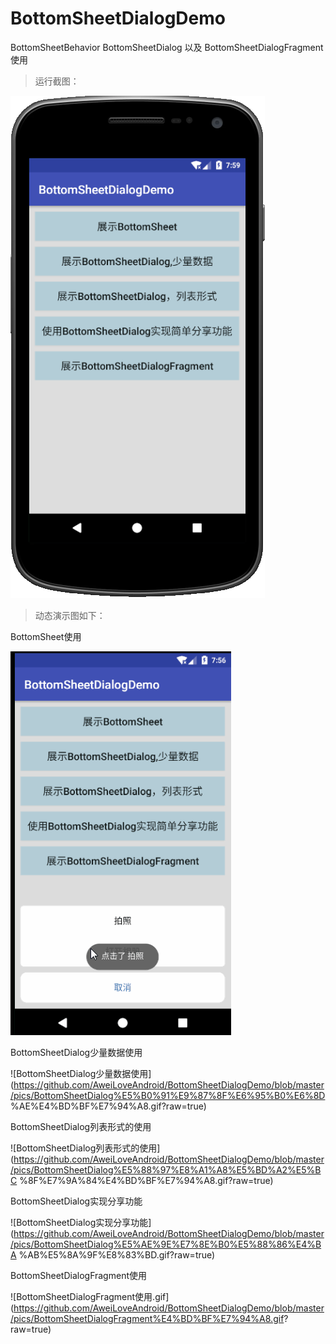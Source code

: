 # BottomSheetDialogDemo
BottomSheetBehavior  BottomSheetDialog 以及  BottomSheetDialogFragment使用



> 运行截图：

![截图](https://github.com/AweiLoveAndroid/BottomSheetDialogDemo/blob/master/pics/%E6%88%AA%E5%9B%BE.png?raw=true)


> 动态演示图如下：

BottomSheet使用

![BottomSheet使用](https://github.com/AweiLoveAndroid/BottomSheetDialogDemo/blob/master/pics/BottomSheet%E4%BD%BF%E7%94%A8.gif?raw=true)


BottomSheetDialog少量数据使用

![BottomSheetDialog少量数据使用](https://github.com/AweiLoveAndroid/BottomSheetDialogDemo/blob/master/pics/BottomSheetDialog%E5%B0%91%E9%87%8F%E6%95%B0%E6%8D
%AE%E4%BD%BF%E7%94%A8.gif?raw=true)


BottomSheetDialog列表形式的使用

![BottomSheetDialog列表形式的使用](https://github.com/AweiLoveAndroid/BottomSheetDialogDemo/blob/master/pics/BottomSheetDialog%E5%88%97%E8%A1%A8%E5%BD%A2%E5%BC
%8F%E7%9A%84%E4%BD%BF%E7%94%A8.gif?raw=true)


BottomSheetDialog实现分享功能

![BottomSheetDialog实现分享功能](https://github.com/AweiLoveAndroid/BottomSheetDialogDemo/blob/master/pics/BottomSheetDialog%E5%AE%9E%E7%8E%B0%E5%88%86%E4%BA
%AB%E5%8A%9F%E8%83%BD.gif?raw=true)



BottomSheetDialogFragment使用

![BottomSheetDialogFragment使用.gif](https://github.com/AweiLoveAndroid/BottomSheetDialogDemo/blob/master/pics/BottomSheetDialogFragment%E4%BD%BF%E7%94%A8.gif?
raw=true)
